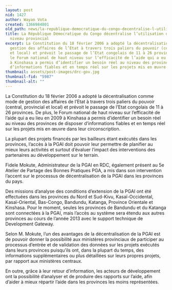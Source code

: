 ```yaml
---
layout: post
nid: 1427
author: Wayan Vota
created: 1366984801
old_path: news/la-republique-democratique-du-congo-decentralise-l-utilisation-de-la-pgai-au-niveau-provincial
title: La République Démocratique du Congo décentralise l’utilisation de la PGAI au
  niveau provincial
excerpt: La Constitution du 18 février 2006 a adopté la décentralisation comme mode de
  gestion des affaires de l’Etat à travers trois paliers du pouvoir (central, provincial
  et local) et prévoit le passage de l’Etat congolais de 11 à 26 provinces. De plus,
  le Forum national de haut niveau sur l’efficacité de l’aide qui a eu lieu en 2009
  à Kinshasa a permis d’identifier un besoin réel au niveau des provinces de disposer
  d’informations fiables et en temps réel sur les projets mis en œuvre dans leur circonscription.
thumbnail: assets/post-images/drc-gov.jpg
thumbnail-fid: "5987"
thumbnail-alt: ""
---
```


La Constitution du 18 février 2006 a adopté la décentralisation comme mode de gestion des affaires de l’Etat à travers trois paliers du pouvoir (central, provincial et local) et prévoit le passage de l’Etat congolais de 11 à 26 provinces. De plus, le Forum national de haut niveau sur l’efficacité de l’aide qui a eu lieu en 2009 à Kinshasa a permis d’identifier un besoin réel au niveau des provinces de disposer d’informations fiables et en temps réel sur les projets mis en œuvre dans leur circonscription.

La plupart des projets financés par les bailleurs étant exécutés dans les provinces, l’accès à la PGAI doit pouvoir leur permettre de planifier au mieux leurs activités et surtout d’évaluer l’impact des interventions des partenaires au développement sur le terrain.

Fidele Mokute, Administrateur de la PGAI en RDC, également présent au 5e Atelier de Partage des Bonnes Pratiques PGA, a mis dans son intervention l’accent sur le processus de décentralisation de la PGAI dans les provinces du pays.

Des missions d’analyse des conditions d’extension de la PGAI ont été effectuées dans les provinces du Nord et Sud-Kivu, Kasaï-Occidental, Kasaï-Oriental, Bas-Congo, Bandundu, Katanga, Province Orientale et Kinshasa. Pour le moment, seules les provinces de Bandundu et du Katanga sont connectées à la PGAI, mais l’accès au système sera étendu aux autres provinces au cours de l’année 2013 avec le support technique de Development Gateway.

Selon M. Mokute, l’un des avantages de la décentralisation de la PGAI est de pouvoir donner la possibilité aux ministères provinciaux de participer au processus d’entrée et de validation des données sur les projets exécutés dans leurs provinces puisqu’ils ont, dans la plupart du temps, des informations supplémentaires ou plus détaillées sur leurs propres projets, par rapport aux ministères centraux.

En outre, grâce à leur retour d’information, les acteurs de développement ont la possibilité d’analyser et de produire des rapports sur l’aide, afin d’aider à mieux répartir l’aide dans les provinces les moins représentées.
